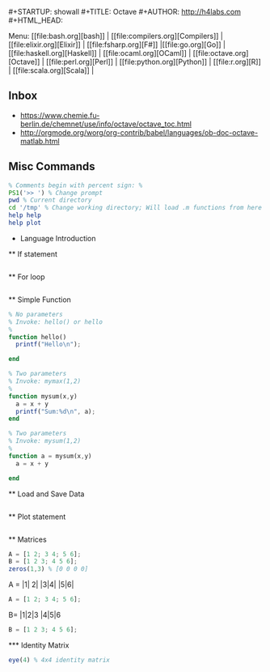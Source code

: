 #+STARTUP: showall
#+TITLE: Octave
#+AUTHOR: http://h4labs.com
#+HTML_HEAD: <link rel="stylesheet" type="text/css" href="/resources/css/myorg.css" />

Menu: [[file:bash.org][bash]] | [[file:compilers.org][Compilers]] | [[file:elixir.org][Elixir]] | [[file:fsharp.org][F#]] |[[file:go.org][Go]] | [[file:haskell.org][Haskell]] | [[file:ocaml.org][OCaml]] |  [[file:octave.org][Octave]] | [[file:perl.org][Perl]] | [[file:python.org][Python]] | [[file:r.org][R]] | [[file:scala.org][Scala]] | 

## Inbox
+ https://www.chemie.fu-berlin.de/chemnet/use/info/octave/octave_toc.html
+ http://orgmode.org/worg/org-contrib/babel/languages/ob-doc-octave-matlab.html

## Misc Commands
``` octave
% Comments begin with percent sign: %
PS1('>> ') % Change prompt
pwd % Current directory
cd '/tmp' % Change working directory; Will load .m functions from here
help help
help plot
```

* Language Introduction

** If statement
``` octave

```

** For loop
``` octave

```

** Simple Function
``` octave
% No parameters
% Invoke: hello() or hello
%
function hello()
  printf("Hello\n");

end

% Two parameters
% Invoke: mymax(1,2)
%
function mysum(x,y)
  a = x + y
  printf("Sum:%d\n", a);
end

% Two parameters
% Invoke: mysum(1,2)
%
function a = mysum(x,y)
  a = x + y

end
```

** Load and Save Data
``` octave

```

** Plot statement
``` octave

```

** Matrices
``` octave
A = [1 2; 3 4; 5 6];
B = [1 2 3; 4 5 6];
zeros(1,3) % [0 0 0 0]
```

A = 
|1| 2|
|3|4|
|5|6|
``` octave
A = [1 2; 3 4; 5 6];
```

B=
|1|2|3
|4|5|6
``` octave
B = [1 2 3; 4 5 6];
```
*** Identity Matrix
``` octave
eye(4) % 4x4 identity matrix
```
